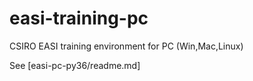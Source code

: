 # easi-training-pc
CSIRO EASI training environment for PC (Win,Mac,Linux) 

See [easi-pc-py36/readme.md]
